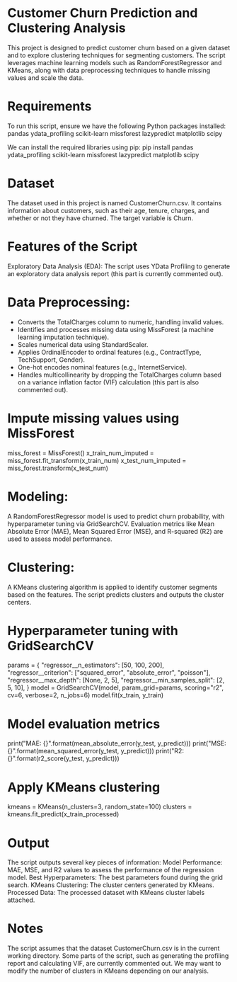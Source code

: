 # Customer Churn Prediction and Clustering Analysis
This project is designed to predict customer churn based on a given dataset and to explore clustering techniques for segmenting customers. The script leverages machine learning models such as RandomForestRegressor and KMeans, along with data preprocessing techniques to handle missing values and scale the data.

# Requirements
To run this script, ensure we have the following Python packages installed:
pandas
ydata_profiling
scikit-learn
missforest
lazypredict
matplotlib
scipy

We can install the required libraries using pip:
pip install pandas ydata_profiling scikit-learn missforest lazypredict matplotlib scipy

# Dataset
The dataset used in this project is named CustomerChurn.csv. It contains information about customers, such as their age, tenure, charges, and whether or not they have churned. The target variable is Churn.

# Features of the Script
Exploratory Data Analysis (EDA):
The script uses YData Profiling to generate an exploratory data analysis report (this part is currently commented out).

# Data Preprocessing:
- Converts the TotalCharges column to numeric, handling invalid values.
- Identifies and processes missing data using MissForest (a machine learning imputation technique).
- Scales numerical data using StandardScaler.
- Applies OrdinalEncoder to ordinal features (e.g., ContractType, TechSupport, Gender).
- One-hot encodes nominal features (e.g., InternetService).
- Handles multicollinearity by dropping the TotalCharges column based on a variance inflation factor (VIF) calculation (this part is also commented out).

# Impute missing values using MissForest
miss_forest = MissForest()
x_train_num_imputed = miss_forest.fit_transform(x_train_num)
x_test_num_imputed = miss_forest.transform(x_test_num)

# Modeling:
A RandomForestRegressor model is used to predict churn probability, with hyperparameter tuning via GridSearchCV.
Evaluation metrics like Mean Absolute Error (MAE), Mean Squared Error (MSE), and R-squared (R2) are used to assess model performance.

# Clustering:
A KMeans clustering algorithm is applied to identify customer segments based on the features. The script predicts clusters and outputs the cluster centers.

# Hyperparameter tuning with GridSearchCV
params = {
    "regressor__n_estimators": [50, 100, 200],
    "regressor__criterion": ["squared_error", "absolute_error", "poisson"],
    "regressor__max_depth": [None, 2, 5],
    "regressor__min_samples_split": [2, 5, 10],
}
model = GridSearchCV(model, param_grid=params, scoring="r2", cv=6, verbose=2, n_jobs=6)
model.fit(x_train, y_train)

# Model evaluation metrics
print("MAE: {}".format(mean_absolute_error(y_test, y_predict)))
print("MSE: {}".format(mean_squared_error(y_test, y_predict)))
print("R2: {}".format(r2_score(y_test, y_predict)))

# Apply KMeans clustering
kmeans = KMeans(n_clusters=3, random_state=100)
clusters = kmeans.fit_predict(x_train_processed)

# Output
The script outputs several key pieces of information:
Model Performance: MAE, MSE, and R2 values to assess the performance of the regression model.
Best Hyperparameters: The best parameters found during the grid search.
KMeans Clustering: The cluster centers generated by KMeans.
Processed Data: The processed dataset with KMeans cluster labels attached.

# Notes
The script assumes that the dataset CustomerChurn.csv is in the current working directory.
Some parts of the script, such as generating the profiling report and calculating VIF, are currently commented out.
We may want to modify the number of clusters in KMeans depending on our analysis.
